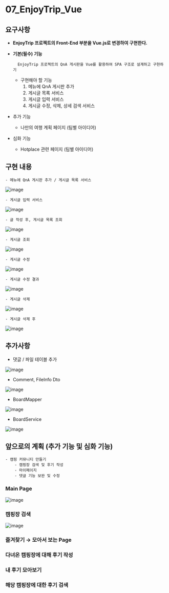 # 07_EnjoyTrip_Vue
## 요구사항
- **EnjoyTrip 프로젝트의 Front-End 부분을 Vue.js로 변경하여 구현한다.**
- **기본(필수) 기능**

        EnjoyTrip 프로젝트의 QnA 게시판을 Vue를 활용하여 SPA 구조로 설계하고 구현하기

    - 구현해야 할 기능
        1) 메뉴에 QnA 게시판 추가
        2) 게시글 목록 서비스
        3) 게시글 입력 서비스
        4) 게시글 수정, 삭제, 상세 검색 서비스
- 추가 기능
    - 나만의 여행 계획 페이지 (팀별 아이디어)
- 심화 기능
    - Hotplace 관련 페이지 (팀별 아이디어)

## 구현 내용
    - 메뉴에 QnA 게시판 추가 / 게시글 목록 서비스

![image](/uploads/2c54a70f127fa168e8ffc1a5637f17fd/image.png)

    - 게시글 입력 서비스

![image](/uploads/9d01c22adced36dd9a6874895421825e/image.png)

    - 글 작성 후, 게시글 목록 조회

![image](/uploads/48d516f8b5616c76c4d2d25718ac8ba0/image.png)

    - 게시글 조회

![image](/uploads/6b733b21cb6ad71e28da3a5bb60901fc/image.png)

    - 게시글 수정

![image](/uploads/0328b84869dcd67cb08a6028b95513a5/image.png)

    - 게시글 수정 결과

![image](/uploads/f673dfc1eb7e74dcd5c20b1679423153/image.png)

    - 게시글 삭제

![image](/uploads/d6297dc4ed1db5d4675afd43a89f870c/image.png)

    - 게시글 삭제 후

![image](/uploads/79c4ba5b32ea38579d72d1e720dc527e/image.png)


## 추가사항

- 댓글 / 파일 테이블 추가

![image](/uploads/f31312e25be6b6d01096cef71d7259da/image.png)

- Comment, FileInfo Dto

![image](/uploads/b26607b26f3a8ba55c3e58244d586917/image.png)

- BoardMapper

![image](/uploads/643eef2ef5f23b8b249096eaefcadd17/image.png)

- BoardService

![image](/uploads/7574df6c9d3e96dc0d66285eb2634bf5/image.png)

## 앞으로의 계획 (추가 기능 및 심화 기능)
    - 캠핑 커뮤니티 만들기
        - 캠핑장 검색 및 후기 작성
        - 마이페이지
        - 댓글 기능 보완 및 수정
### Main Page
![image](/uploads/e48e3c261a1b9e9a7d5ceeb0598cd331/image.png)
### 캠핑장 검색
![image](/uploads/31821dd0e56a2d9f604e0cb5026ac8bc/image.png)
### 즐겨찾기 → 모아서 보는 Page
### 다녀온 캠핑장에 대해 후기 작성
### 내 후기 모아보기
### 해당 캠핑장에 대한 후기 검색
